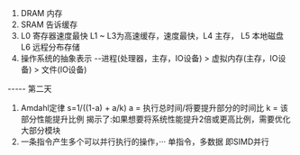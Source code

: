 1. DRAM 内存
2. SRAM 告诉缓存
3. L0 寄存器速度最快  L1 ~ L3为高速缓存，速度最快，L4 主存， L5 本地磁盘 L6 远程分布存储
4. 操作系统的抽象表示
  --进程(处理器，主存，IO设备)  > 虚拟内存(主存，IO设备)  > 文件(IO设备)

-----  第二天
1. Amdahl定律 s=1/((1-a) + a/k)   a = 执行总时间/将要提升部分的时间比   k = 该部分性能提升比例
   揭示了:如果想要将系统性能提升2倍或更高比例，需要优化大部分模块
2. 一条指令产生多个可以并行执行的操作，···  单指令，多数据   即SIMD并行


